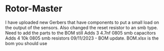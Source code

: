 # Rotor-Master

I have uploaded new Gerbers that have components to put a small load on the output of the sensors.  Also changed the reset resistor to an smb type. 
Need to add the parts to the BOM still
Adds 3 4.7nf 0805 smb capacitors
Adds 4 10k 0805 smb resistors
09/11/2023 - BOM update.  BOM.xlsx is the bom you should use

